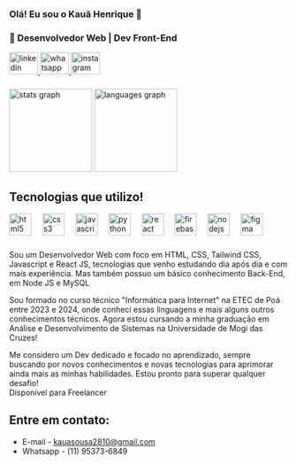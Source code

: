 ### Olá! Eu sou o Kauã Henrique 👋
### 🚀 Desenvolvedor Web | Dev Front-End

<div align="left">
  <a href="https://www.linkedin.com/in/kau%C3%A3-henrique-78259a259/" target="_blank">
    <img src="https://raw.githubusercontent.com/maurodesouza/profile-readme-generator/master/src/assets/icons/social/linkedin/default.svg" width="52" height="40" alt="linkedin logo"  />
  </a>
  <a href="https://api.whatsapp.com/send/?phone=5511953736849&text=Ol%C3%A1%20gostaria%20de%20conversar%20com%20o%20%20Kau%C3%A3!" target="_blank">
    <img src="https://raw.githubusercontent.com/maurodesouza/profile-readme-generator/master/src/assets/icons/social/whatsapp/default.svg" width="52" height="40" alt="whatsapp logo"  />
  </a>
  <a href="https://www.instagram.com/kaua.dev?igsh=MXB5NGlqczhnNXZ5cA==" target="_blank">
    <img src="https://raw.githubusercontent.com/maurodesouza/profile-readme-generator/master/src/assets/icons/social/instagram/default.svg" width="52" height="40" alt="instagram logo"  />
  </a>
</div>

###

###

<div align="left">
  <img src="https://github-readme-stats.vercel.app/api?username=devKauaHenrique&hide_title=false&hide_rank=false&show_icons=true&include_all_commits=true&count_private=true&disable_animations=false&theme=dracula&locale=en&hide_border=true&order=1" height="150" alt="stats graph"  />
  <img src="https://github-readme-stats.vercel.app/api/top-langs?username=devKauaHenrique&locale=en&hide_title=false&layout=compact&card_width=320&langs_count=4&theme=dracula&hide_border=true&order=2" height="150" alt="languages graph"  />
</div>

###
## Tecnologias que utilizo!

<div style="display: inline_block">
<div align="left">
  <img src="https://cdn.jsdelivr.net/gh/devicons/devicon/icons/html5/html5-original.svg" height="40" alt="html5 logo"  />
  <img width="12" />
  <img src="https://cdn.jsdelivr.net/gh/devicons/devicon/icons/css3/css3-original.svg" height="40" alt="css3 logo"  />
  <img width="12" />
  <img src="https://cdn.jsdelivr.net/gh/devicons/devicon/icons/javascript/javascript-plain.svg" height="40" alt="javascript logo"  />
  <img width="12" />
  <img src="https://cdn.jsdelivr.net/gh/devicons/devicon/icons/python/python-plain.svg" height="40" alt="python logo"  />
  <img width="12" />
  <img src="https://cdn.jsdelivr.net/gh/devicons/devicon/icons/react/react-original.svg" height="40" alt="react logo"  />
  <img width="12" />
  <img src="https://cdn.jsdelivr.net/gh/devicons/devicon/icons/firebase/firebase-plain.svg" height="40" alt="firebase logo"  />
  <img width="12" />
  <img src="https://cdn.jsdelivr.net/gh/devicons/devicon/icons/nodejs/nodejs-original.svg" height="40" alt="nodejs logo"  />
  <img width="12" />
  <img src="https://cdn.jsdelivr.net/gh/devicons/devicon/icons/figma/figma-original.svg" height="40" alt="figma logo"  />
</div>

###
Sou um Desenvolvedor Web com foco em HTML, CSS, Tailwind CSS, Javascript e React JS, tecnologias que venho estudando dia após dia e com mais experiência. Mas também possuo um básico conhecimento Back-End, em Node JS e MySQL

Sou formado no curso técnico "Informática para Internet" na ETEC de Poá entre 2023 e 2024, onde conheci essas linguagens e mais alguns outros conhecimentos técnicos.
Agora estou cursando a minha graduação em Análise e Desenvolvimento de Sistemas na Universidade de Mogi das Cruzes!

Me considero um Dev dedicado e focado no aprendizado, sempre buscando por novos conhecimentos e novas tecnologias para aprimorar ainda mais as minhas habilidades. Estou pronto para superar qualquer desafio!
<br>
Disponível para Freelancer

## Entre em contato:
- E-mail - kauasousa2810@gmail.com<br>
- Whatsapp - (11) 95373-6849
